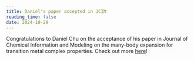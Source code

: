 ```yaml
---
title: Daniel's paper accepted in JCIM
reading_time: false
date: 2024-10-29
---
```

Congratulations to Daniel Chu on the acceptance of his paper in Journal of Chemical Information and Modeling on the many-body expansion for transition metal complex properties. Check out more [here](/publication/chu-ligand-2024/)!

<!--more-->
